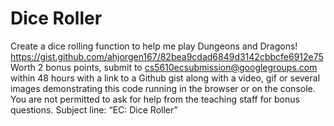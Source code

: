 # Dice Roller
 Create a dice rolling function to help me play Dungeons and Dragons! https://gist.github.com/ahjorgen167/82bea9cdad6849d3142cbbcfe6912e75 Worth 2 bonus points, submit to cs5610ecsubmission@googlegroups.com within 48 hours with a link to a Github gist along with a video, gif or several images demonstrating this code running in the browser or on the console.  You are not permitted to ask for help from the teaching staff for bonus questions.  Subject line: “EC: Dice Roller”
